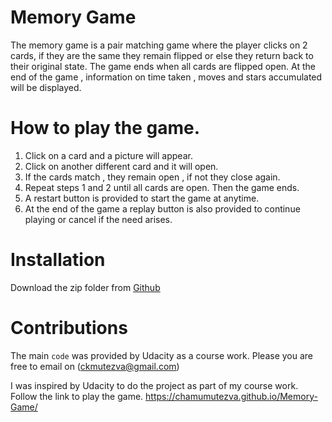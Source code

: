 # Memory Game
The memory game is a pair matching game where the player
clicks on 2 cards, if they are the same they remain flipped
or else they return back to their original state. The game ends when all
cards are flipped open.
At the end of the game , information on time taken , moves and stars accumulated 
will be displayed.
# How to play the game.
1. Click on a card and a picture will appear.
2. Click on another different card and it will open.
3. If the cards match , they remain open , if not they close again.
4. Repeat steps 1 and 2 until all cards are open. Then the game ends.
5. A restart button is provided to start the game at anytime.
6. At the end of the game a replay button is also provided to continue playing or cancel if the need arises.
# Installation
Download the zip folder from [Github](https://chamumutezva.github.io/Memory-Game/)
# Contributions
The main `code` was provided by Udacity as a course work.
Please you are free to email on (ckmutezva@gmail.com)

I was inspired by Udacity to do the project as part of my course work.
Follow the link to play the game.
https://chamumutezva.github.io/Memory-Game/
